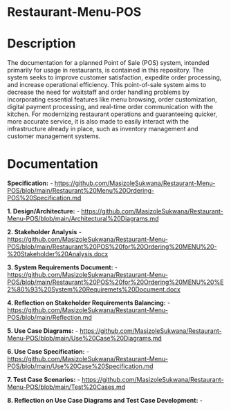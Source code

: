# Restaurant-Menu-POS

# Description
The documentation for a planned Point of Sale (POS) system, intended primarily for usage in restaurants, is contained in this repository. 
The system seeks to improve customer satisfaction, expedite order processing, and increase operational efficiency. 
This point-of-sale system aims to decrease the need for waitstaff and order handling problems by incorporating essential features like menu browsing, order customization, digital payment processing, and real-time order communication with the kitchen. 
For modernizing restaurant operations and guaranteeing quicker, more accurate service, it is also made to easily interact with the infrastructure already in place, such as inventory management and customer management systems.

# Documentation
**Specification:** - https://github.com/MasizoleSukwana/Restaurant-Menu-POS/blob/main/Restaurant%20Menu%20Ordering-POS%20Specification.md

**1. Design/Architecture:** - https://github.com/MasizoleSukwana/Restaurant-Menu-POS/blob/main/Architectural%20Diagrams.md

**2. Stakeholder Analysis** - https://github.com/MasizoleSukwana/Restaurant-Menu-POS/blob/main/Restaurant%20POS%20for%20Ordering%20MENU%20-%20Stakeholder%20Analysis.docx

**3. System Requirements Document:** - https://github.com/MasizoleSukwana/Restaurant-Menu-POS/blob/main/Restaurant%20POS%20for%20Ordering%20MENU%20%E2%80%93%20System%20Requiremets%20Document.docx

**4. Reflection on Stakeholder Requirements Balancing:** - https://github.com/MasizoleSukwana/Restaurant-Menu-POS/blob/main/Reflection.md

**5. Use Case Diagrams:** - https://github.com/MasizoleSukwana/Restaurant-Menu-POS/blob/main/Use%20Case%20Diagrams.md

**6. Use Case Specification:** - https://github.com/MasizoleSukwana/Restaurant-Menu-POS/blob/main/Use%20Case%20Specification.md

**7. Test Case Scenarios:** - https://github.com/MasizoleSukwana/Restaurant-Menu-POS/blob/main/Test%20Cases.md

**8. Reflection on Use Case Diagrams and Test Case Development:** - 
